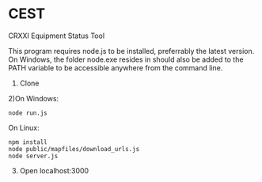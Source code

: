 CEST
====
CRXXI Equipment Status Tool

This program requires node.js to be installed, preferrably the latest version.
On Windows, the folder node.exe resides in should also be added to the PATH variable to be accessible anywhere from the command line.

1) Clone 

2)On Windows:

    node run.js

On Linux:

    npm install
    node public/mapfiles/download_urls.js
    node server.js

3)  Open localhost:3000  



